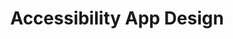 ---
layout: work-template
meta: meta description here
next-piece: /piece6
prev-piece: /piece4
title: Accessibility App Design
type: UI/UX
description: This app is designed for those who are in wheelchairs or who are caregivers to those who are. When in a wheelchair, it can be difficult to find areas to spend time in that cater to you and allow you to move freely. Finding an accessible elevator may also be a problem when buildings are smaller. This is why I created an app to find accessible buildings for those in a local radius. An extra feature to this app is the key/barcode which allows those who use it to tap for the elevator in place of searching for a key.
img1: app-1.jpg
img2: app-2.jpg
img3: packaging-project-5.jpg
---